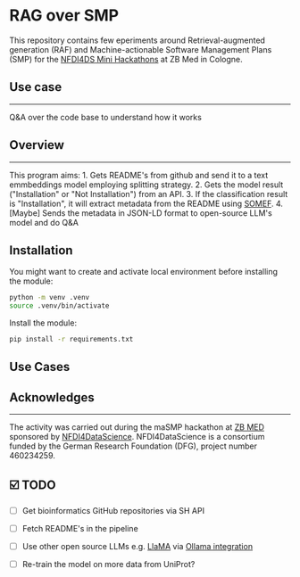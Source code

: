 # RAG over SMP

This repository contains few eperiments around Retrieval-augmented generation (RAF) and Machine-actionable Software Management Plans (SMP) for the [NFDI4DS Mini Hackathons](https://www.nfdi4datascience.de/community/events/minihackathons/) at ZB Med in Cologne.

## Use case
---
Q&A over the code base to understand how it works

## Overview
---
This program aims: 1. Gets README's from github and send it to a text emmbeddings model employing splitting strategy. 2. Gets the model result ("Installation" or "Not Installation") from an API. 3. If the classification result is "Installation", it will extract metadata from the README using [SOMEF](). 4. [Maybe] Sends the metadata in JSON-LD format to open-source LLM's model and do Q&A

## Installation

You might want to create and activate local environment before installing the module:

```bash
python -m venv .venv
source .venv/bin/activate
```

Install the module:

```bash
pip install -r requirements.txt
```

## Use Cases


## Acknowledges
---
The activity was carried out during the maSMP hackathon at [ZB MED](https://www.zbmed.de/en/) sponsored by [NFDI4DataScience](https://www.nfdi4datascience.de/). NFDI4DataScience is a consortium funded by the German Research Foundation (DFG), project number 460234259.

## ☑️ TODO

- [ ] Get bioinformatics GitHub repositories via SH API
- [ ] Fetch README's in the pipeline
- [ ] Use other open source LLMs e.g. [LlaMA](https://about.fb.com/news/2023/08/code-llama-ai-for-coding/) via [Ollama integration](https://ollama.ai/blog/run-code-llama-locally)
- [ ] Re-train the model on more data from UniProt?

